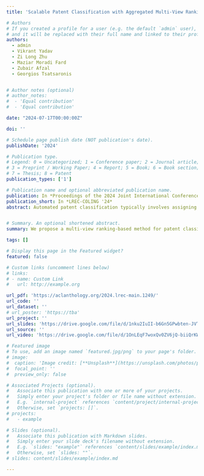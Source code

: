 ```yaml
---
title: 'Scalable Patent Classification with Aggregated Multi-View Ranking'

# Authors
# If you created a profile for a user (e.g. the default `admin` user), write the username (folder name) here
# and it will be replaced with their full name and linked to their profile.
authors:
  - admin
  - Vikrant Yadav
  - Zi Long Zhu
  - Maziar Moradi Fard
  - Zubair Afzal
  - Georgios Tsatsaronis 


# Author notes (optional)
# author_notes:
#  - 'Equal contribution'
#  - 'Equal contribution'

date: "2024-07-17T00:00:00Z"

doi: ''

# Schedule page publish date (NOT publication's date).
publishDate: '2024'

# Publication type.
# Legend: 0 = Uncategorized; 1 = Conference paper; 2 = Journal article;
# 3 = Preprint / Working Paper; 4 = Report; 5 = Book; 6 = Book section;
# 7 = Thesis; 8 = Patent
publication_types: ['1']

# Publication name and optional abbreviated publication name.
publication: In *Proceedings of the 2024 Joint International Conference on Computational Linguistics, Language Resources and Evaluation*
publication_short: In *LREC-COLING '24*
abstract: Automated patent classification typically involves assigning labels to a patent from a taxonomy, using multi-class multi-label classification models. However, classification-based models face challenges in scaling to large numbers of labels, struggle with generalizing to new labels, and fail to effectively utilize the rich information and multiple views of patents and labels. In this work, we propose a multi-view ranking-based method to address these limitations. Our method consists of four ranking-based models that incorporate different views of patents and a meta-model that aggregates and re-ranks the candidate labels given by the four ranking models. We compared our approach against the state-of-the-art baselines on two publicly available patent classification datasets, USPTO-2M and CLEF-IP-2011. We demonstrate that our approach can alleviate the aforementioned limitations and achieve a new state-of-the-art performance by a significant margin.


# Summary. An optional shortened abstract.
summary: We propose a multi-view ranking-based method for patent classification. Our method consists of four ranking-based models that incorporate different views of patents and a meta-model that aggregates and re-ranks the candidate labels given by the four ranking models.

tags: []

# Display this page in the Featured widget?
featured: false

# Custom links (uncomment lines below)
# links:
# - name: Custom Link
#   url: http://example.org

url_pdf: 'https://aclanthology.org/2024.lrec-main.1249/'
url_code: ''
url_dataset: ''
# url_poster: 'https://tba'
url_project: ''
url_slides: 'https://drive.google.com/file/d/1nku2IuII-b6Gn5GPwbten-JVTvi2Eo6Y/view?usp=drive_link'
url_source: ''
url_video: 'https://drive.google.com/file/d/1OnLEqF7woxQv0ZV6jQ-biiQrKWcBfYzi/view?usp=drive_link'

# Featured image
# To use, add an image named `featured.jpg/png` to your page's folder.
# image:
#  caption: 'Image credit: [**Unsplash**](https://unsplash.com/photos/pLCdAaMFLTE)'
#  focal_point: ''
#  preview_only: false

# Associated Projects (optional).
#   Associate this publication with one or more of your projects.
#   Simply enter your project's folder or file name without extension.
#   E.g. `internal-project` references `content/project/internal-project/index.md`.
#   Otherwise, set `projects: []`.
# projects:
#   - example

# Slides (optional).
#   Associate this publication with Markdown slides.
#   Simply enter your slide deck's filename without extension.
#   E.g. `slides: "example"` references `content/slides/example/index.md`.
#   Otherwise, set `slides: ""`.
# slides: content/slides/example/index.md

---
```

<!-- 
{{% callout note %}}
Click the _Cite_ button above to demo the feature to enable visitors to import publication metadata into their reference management software.
{{% /callout %}}

{{% callout note %}}
Create your slides in Markdown - click the _Slides_ button to check out the example.
{{% /callout %}}

Supplementary notes can be added here, including [code, math, and images](https://wowchemy.com/docs/writing-markdown-latex/). -->
